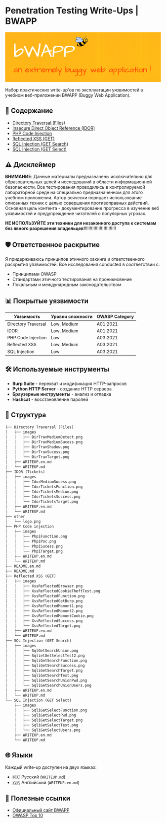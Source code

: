 # Penetration Testing Write-Ups | BWAPP

![BWAPP Logo](other/logo.png)

Набор практических write-up'ов по эксплуатации уязвимостей в учебном веб-приложении BWAPP (Buggy Web Application).

## 📁 Содержание

- [Directory Traversal (Files)](BWAPP/Directory%20Traversal%20%28Files%29/WRITEUP.md)
- [Insecure Direct Object Reference (IDOR)](BWAPP/IDOR%20%28Tickets%29/WRITEUP.md)
- [PHP Code Injection](BWAPP/PHP%20Code%20injection/WRITEUP.md)
- [Reflected XSS (GET)](BWAPP/Reflected%20XSS%20%28GET%29/WRITEUP.md)
- [SQL Injection (GET Search)](BWAPP/SQL%20Injection%20%28GET%20Search%29/WRITEUP.md)
- [SQL Injection (GET Select)](BWAPP/SQL%20Injection%20%28GET%20Select%29/WRITEUP.md)

## ⚠️ Дисклеймер

**ВНИМАНИЕ**: Данные материалы предназначены исключительно для образовательных целей и исследований в области информационной безопасности. Все тестирования проводились в контролируемой лабораторной среде на специально предназначенном для этого учебном приложении. Автор всячески порицает использование описанных техник с целью совершения противоправных действий. Основная цель контента - документирование прогресса в изучение веб уязвимостей и предупреждение читателей о популярных угрозах.

**НЕ ИСПОЛЬЗУЙТЕ эти техники для незаконного доступа к системам без явного разрешения владельцев!**!!!!!!!!!!!!!!!!!!!!!!!!!

## 🛡️ Ответственное раскрытие

Я придерживаюсь принципов этичного хакинга и ответственного раскрытия уязвимостей. Все исследования conducted в соответствии с:

- Принципами OWASP
- Стандартами этичного тестирования на проникновение
- Локальным и международным законодательством

## 📊 Покрытые уязвимости

| Уязвимость          | Уровни сложности | OWASP Category |
| ------------------- | ---------------- | -------------- |
| Directory Traversal | Low, Medium      | A01:2021       |
| IDOR                | Low, Medium      | A01:2021       |
| PHP Code Injection  | Low              | A03:2021       |
| Reflected XSS       | Low, Medium      | A03:2021       |
| SQL Injection       | Low              | A03:2021       |

## 🛠️ Используемые инструменты

- **Burp Suite** - перехват и модификация HTTP-запросов
- **Python HTTP Server** - создание HTTP сервера
- **Браузерные инструменты** - анализ и отладка
- **Hashcat** - восстановление паролей

## 📝 Структура

```
├── Directory Traversal (Files)
│   ├── images
│   │   ├── DirTravMediumDetect.png
│   │   ├── DirTravMediumSucess.png
│   │   ├── DirTravShadow.png
│   │   ├── DirTravSucess.png
│   │   └── DirTravTarget.png
│   ├── WRITEUP.en.md
│   └── WRITEUP.md
├── IDOR (Tickets)
│   ├── images
│   │   ├── IdorMediumSucess.png
│   │   ├── IdorTicketsFunction.png
│   │   ├── IdorTicketsMedium.png
│   │   ├── IdorTicketsSuccess.png
│   │   └── IdorTicketsTarget.png
│   ├── WRITEUP.en.md
│   └── WRITEUP.md
├── other
│   └── logo.png
├── PHP Code injection
│   ├── images
│   │   ├── PhpiFunction.png
│   │   ├── PhpiPoc.png
│   │   ├── PhpiSucess.png
│   │   └── PhpiTarget.png
│   ├── WRITEUP.en.md
│   └── WRITEUP.md
├── README.en.md
├── README.md
├── Reflected XSS (GET)
│   ├── images
│   │   ├── XssReflectedBrowser.png
│   │   ├── XssReflectedCookieTheftTest.png
│   │   ├── XssReflectedFunction.png
│   │   ├── XssReflectedGetBurp.png
│   │   ├── XssReflectedMamont1.png
│   │   ├── XssReflectedMamont2.png
│   │   ├── XssReflectedMamontCookie.png
│   │   ├── XssReflectedSuccess.png
│   │   └── XssReflectedTarget.png
│   ├── WRITEUP.en.md
│   └── WRITEUP.md
├── SQL Injection (GET Search)
│   ├── images
│   │   ├── SqlGetSearchUnion.png
│   │   ├── SqlietGetSelectTest2.png
│   │   ├── SqliGetSearchFunction.png
│   │   ├── SqliGetSearchSuccess.png
│   │   ├── SqliGetSearchTarget.png
│   │   ├── SqliGetSearchTest.png
│   │   ├── SqliGetSearchUnionPwd.png
│   │   └── SqliGetSearchUnionUsers.png
│   ├── WRITEUP.en.md
│   └── WRITEUP.md
└── SQL Injection (GET Select)
    ├── images
    │   ├── SqliGetSelectFunction.png
    │   ├── SqliGetSelectPwd.png
    │   ├── SqliGetSelectTarget.png
    │   ├── SqliGetSelectTest.png
    │   └── SqliGetSelectUsers.png
    ├── WRITEUP.en.md
    └── WRITEUP.md
```

## 🌐 Языки

Каждый write-up доступен на двух языках:
- 🇷🇺 Русский (`WRITEUP.md`)
- 🇬🇧 Английский (`WRITEUP.en.md`)

## 🔗 Полезные ссылки

- [Официальный сайт BWAPP](http://www.itsecgames.com/)
- [OWASP Top 10](https://owasp.org/www-project-top-ten/)